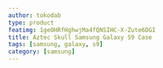 ```yaml
---
author: tokodab
type: product
featimg: 1geOHRfHghwjMa4fQNSIHC-X-Zute6DGI
title: Aztec Skull Samsung Galaxy S9 Case
tags: [samsung, galaxy, s9]
category: [samsung]
---
```

